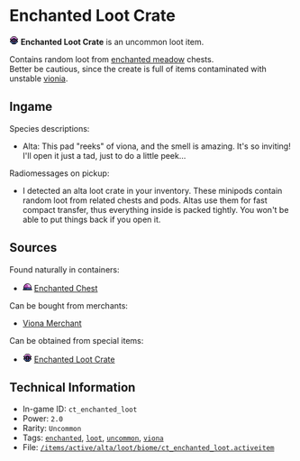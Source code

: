 # Enchanted Loot Crate

<img src="https://raw.githubusercontent.com/Ceterai/Enternia/main/items/active/alta/loot/biome/ct_enchanted_loot.png" alt="Enchanted Loot Crate icon" loading="lazy" height=16px width="auto" /> **Enchanted Loot Crate** is an uncommon loot item.

Contains random loot from [enchanted meadow](https://ceterai.github.io/MyEnternia/Wiki/enchantedmeadow) chests.  
Better be cautious, since the create is full of items contaminated with unstable [vionia](https://ceterai.github.io/MyEnternia/Wiki/vionia).

## Ingame

Species descriptions:

- Alta: This pad "reeks" of viona, and the smell is amazing. It's so inviting! I'll open it just a tad, just to do a little peek...

Radiomessages on pickup:

- I detected an alta loot crate in your inventory. These minipods contain random loot from related chests and pods. Altas use them for fast compact transfer, thus everything inside is packed tightly. You won't be able to put things back if you open it.

## Sources

Found naturally in containers:

- <img src="https://raw.githubusercontent.com/Ceterai/Enternia/main/objects/biome/alterash/viona/chest/icon.png" alt="Enchanted Chest icon" loading="lazy" height=16px width="auto" /> [Enchanted Chest](https://ceterai.github.io/MyEnternia/Wiki/EnchantedChest)

Can be bought from merchants:

- [Viona Merchant](https://ceterai.github.io/MyEnternia/Wiki/VionaMerchant)

Can be obtained from special items:

- <img src="https://raw.githubusercontent.com/Ceterai/Enternia/main/items/active/alta/loot/biome/ct_enchanted_loot.png" alt="Enchanted Loot Crate icon" loading="lazy" height=16px width="auto" /> [Enchanted Loot Crate](https://ceterai.github.io/MyEnternia/Wiki/EnchantedLootCrate)

## Technical Information

- In-game ID: `ct_enchanted_loot`
- Power: `2.0`
- Rarity: `Uncommon`
- Tags: [`enchanted`](https://ceterai.github.io/MyEnternia/Wiki/Tags/Enchanted), [`loot`](https://ceterai.github.io/MyEnternia/Wiki/Tags/Loot), [`uncommon`](https://ceterai.github.io/MyEnternia/Wiki/Tags/Uncommon), [`viona`](https://ceterai.github.io/MyEnternia/Wiki/Tags/Viona)
- File: [`/items/active/alta/loot/biome/ct_enchanted_loot.activeitem`](https://github.com/Ceterai/Enternia/blob/main/items/active/alta/loot/biome/ct_enchanted_loot.activeitem)
